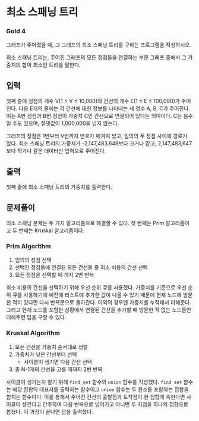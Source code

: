 # 최소 스패닝 트리

### Gold 4

그래프가 주어졌을 때, 그 그래프의 최소 스패닝 트리를 구하는 프로그램을 작성하시오.

최소 스패닝 트리는, 주어진 그래프의 모든 정점들을 연결하는 부분 그래프 중에서 그 가중치의 합이 최소인 트리를 말한다.

## 입력
첫째 줄에 정점의 개수 V(1 ≤ V ≤ 10,000)와 간선의 개수 E(1 ≤ E ≤ 100,000)가 주어진다. 다음 E개의 줄에는 각 간선에 대한 정보를 나타내는 세 정수 A, B, C가 주어진다. 이는 A번 정점과 B번 정점이 가중치 C인 간선으로 연결되어 있다는 의미이다. C는 음수일 수도 있으며, 절댓값이 1,000,000을 넘지 않는다.

그래프의 정점은 1번부터 V번까지 번호가 매겨져 있고, 임의의 두 정점 사이에 경로가 있다. 최소 스패닝 트리의 가중치가 -2,147,483,648보다 크거나 같고, 2,147,483,647보다 작거나 같은 데이터만 입력으로 주어진다.

## 출력
첫째 줄에 최소 스패닝 트리의 가중치를 출력한다.

## 문제풀이
최소 스패닝 문제는 두 가지 알고리즘으로 해결할 수 있다. 첫 번째는 Prim 알고리즘이고 두 번째는 Kruskal 알고리즘이다.

### Prim Algorithm
1. 임의의 정점 선택
2. 선택한 정점들에 연결된 모든 간선들 중 최소 비용의 간선 선택
3. 모든 정점을 선택할 때 까지 2번 반복

최소 비용의 간선을 선택하기 위해 우선 순위 큐를 사용했다. 가중치를 기준으로 우선 순위 큐를 사용하기에 예전에 리스트에 추가한 값이 나올 수 있기 때문에 현재 노드에 방문한 적이 있다면 다시 반복문으로 돌아간다. 이외의 경우엔 가중치를 누적해서 더해준다. 그리고 현재 노드를 포함한 상황에서 연결된 간선을 추가할 때 방문한 적 없는 노드들만 더해주면 답을 구할 수 있다.

### Kruskal Algorithm
1. 모든 간선을 가중치 순서대로 정렬
2. 가중치가 낮은 간선부터 선택
     - 사이클이 생기면 다음 간선 선택
3. 총 N-1개의 간선을 고를 때까지 2번 반복

사이클이 생기는지 알기 위해 `find_set` 함수와 `union` 함수를 작성했다. `find_set` 함수는 해당 집합의 대표자를 출력하는 함수이고 `union` 함수는 두 원소를 포함하는 집합을 합치는 함수이다. 이를 통해서 주어진 간선의 출발점과 도착점이 한 집합에 속한다면 사이클이 생긴다고 간주하여 다음 반복으로 넘어가고 아니면 두 지점을 하나의 집합으로 합쳤다. 이 과정이 끝나면 답을 출력했다.